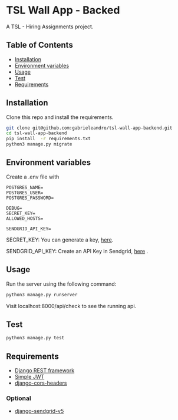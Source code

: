 # TSL Wall App - Backed

A TSL - Hiring Assignments project.

## Table of Contents

- [Installation](#installation)
- [Environment variables](#environment-variables)
- [Usage](#usage)
- [Test](#test)
- [Requirements](#requirements)

## Installation
Clone this repo and install the requirements.

```bash
git clone git@github.com:gabrieleandro/tsl-wall-app-backend.git
cd tsl-wall-app-backend
pip install  -r requirements.txt
python3 manage.py migrate
```

## Environment variables
Create a .env file with

```env
POSTGRES_NAME=
POSTGRES_USER=
POSTGRES_PASSWORD=

DEBUG=
SECRET_KEY=
ALLOWED_HOSTS=

SENDGRID_API_KEY=
```

SECRET_KEY: You can generate a key, [here](https://djecrety.ir/).

SENDGRID_API_KEY: Create an API Key in Sendgrid, [here](https://app.sendgrid.com/settings/api_keys) .

## Usage

Run the server using the following command:

```bash
python3 manage.py runserver
```

Visit localhost:8000/api/check to see the running api.

## Test

```bash
python3 manage.py test
```
## Requirements

- [Django REST framework](https://www.django-rest-framework.org/)
- [Simple JWT](https://django-rest-framework-simplejwt.readthedocs.io/en/latest/index.html)
- [django-cors-headers](https://github.com/adamchainz/django-cors-headers)

### Optional

- [django-sendgrid-v5](https://github.com/sklarsa/django-sendgrid-v5)